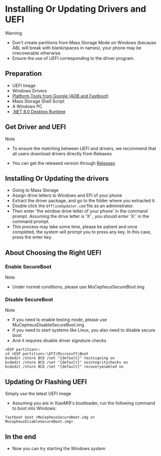 # Installing Or Updating Drivers and UEFI 

> [!WARNING]
> - Don't create partitions from Mass Storage Mode on Windows (because ABL will break with blank/spaces in names), your phone may be irrecoverable otherwise.
> - Ensure the use of UEFI corresponding to the driver program.

## Preparation

* UEFI Image
* Windows Drivers
* [Platform Tools from Google (ADB and Fastboot)](https://developer.android.com/studio/releases/platform-tools)
* Mass Storage Shell Script
* A Windows PC
* [.NET 8.0 Desktop Runtime](https://dotnet.microsoft.com/en-us/download/dotnet/8.0/runtime)

## Get Driver and UEFI
> [!NOTE]
> - To ensure the matching between UEFI and drivers, we recommend that all users download drivers directly from Releases

* You can get the released version through [Releases](https://github.com/qaz6750/XiaoMi9-Drivers/releases) 

## Installing Or Updating the drivers
* Going to Mass Storage
* Assign drive letters to Windows and EFI of your phone
* Extract the driver package, and go to the folder where you extracted it.
* Double click the ```OfflineUpdater.cmd``` file as an administrator.
* Then enter 'the window drive letter of your phone' in the command prompt. Assuming the drive letter is 'X' , you should enter 'X:' in the command prompt.
* This process may take some time, please be patient and once completed, the system will prompt you to press any key. In this case, press the enter key.

## About Choosing the Right UEFI
### Enable SecureBoot
> [!NOTE]
> - Under normal conditions, please use MuCepheusSecureBoot.img
### Disable SecureBoot
> [!NOTE]
> - If you need to enable testing mode, please use MuCepheusDisableSecureBoot.img
> - If you need to start systems like Linux, you also need to disable secure boot
> - And it requires disable driver signature checks
```
<ESP partition>:
cd <ESP partition>:\EFI\Microsoft\Boot
bcdedit /store BCD /set "{default}" testsigning on
bcdedit /store BCD /set "{default}" nointegritychecks on
bcdedit /store BCD /set "{default}" recoveryenabled no
```

## Updating Or Flashing UEFI
Simply use the latest UEFI image
* Assuming you are in XiaoMi9's bootloader, run the following command to boot into Windows:

```batch
fastboot boot <MuCepheusSecureBoot.img or MuCepheusDisableSecureBoot.img>
```

## In the end
* Now you can try starting the Windows system
